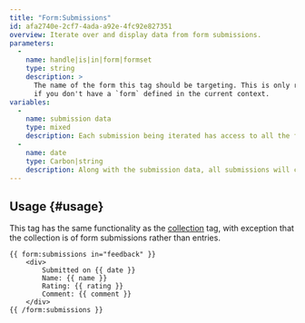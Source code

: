 ```yaml
---
title: "Form:Submissions"
id: afa2740e-2cf7-4ada-a92e-4fc92e827351
overview: Iterate over and display data from form submissions.
parameters:
  -
    name: handle|is|in|form|formset
    type: string
    description: >
      The name of the form this tag should be targeting. This is only required if you do _not_ use the `form:set` tag, or
      if you don't have a `form` defined in the current context.
variables:
  -
    name: submission data
    type: mixed
    description: Each submission being iterated has access to all the field names as variables.
  -
    name: date
    type: Carbon|string
    description: Along with the submission data, all submissions will contain the date they were submitted.
---
```


## Usage {#usage}

This tag has the same functionality as the [collection](/tags/collection) tag, with exception that the collection
is of form submissions rather than entries.

```
{{ form:submissions in="feedback" }}
    <div>
        Submitted on {{ date }}
        Name: {{ name }}
        Rating: {{ rating }}
        Comment: {{ comment }}
    </div>
{{ /form:submissions }}
```
